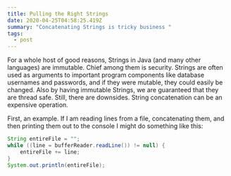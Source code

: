 ```yaml
---
title: Pulling the Right Strings
date: 2020-04-25T04:58:25.419Z
summary: "Concatenating Strings is tricky business "
tags:
  - post
---
```

For a whole host of good reasons, Strings in Java (and many other languages) are immutable. Chief among them is security. Strings are often used as arguments to important program components like database usernames and passwords, and if they were mutable, they could easily be changed. Also by having immutable Strings, we are guaranteed that they are thread safe. Still, there are downsides. String concatenation can be an expensive operation.

First, an example. If I am reading lines from a file, concatenating them, and then printing them out to the console I might do something like this:

``` java
String entireFile = "";
while ((line = bufferReader.readLine()) != null) {
    entireFile += line;
}
System.out.println(entireFile);
```